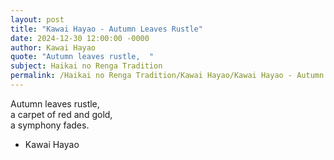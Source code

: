 ```yaml
---
layout: post
title: "Kawai Hayao - Autumn Leaves Rustle"
date: 2024-12-30 12:00:00 -0000
author: Kawai Hayao
quote: "Autumn leaves rustle,  "
subject: Haikai no Renga Tradition
permalink: /Haikai no Renga Tradition/Kawai Hayao/Kawai Hayao - Autumn Leaves Rustle
---
```


Autumn leaves rustle,  
a carpet of red and gold,  
a symphony fades.

- Kawai Hayao
